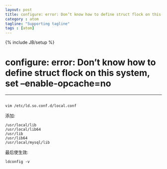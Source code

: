 ```yaml
---
layout: post
title: configure: error: Don’t know how to define struct flock on this system, set –enable-opcache=no
category : atom
tagline: "Supporting tagline"
tags : [atom]
---
```

{% include JB/setup %}
# configure: error: Don’t know how to define struct flock on this system, set –enable-opcache=no
---

```

vim /etc/ld.so.conf.d/local.conf

```

添加:

```
/usr/local/lib
/usr/local/lib64
/usr/lib
/usr/lib64
/usr/local/mysql/lib
```

最后使生效:

```
ldconfig -v
```